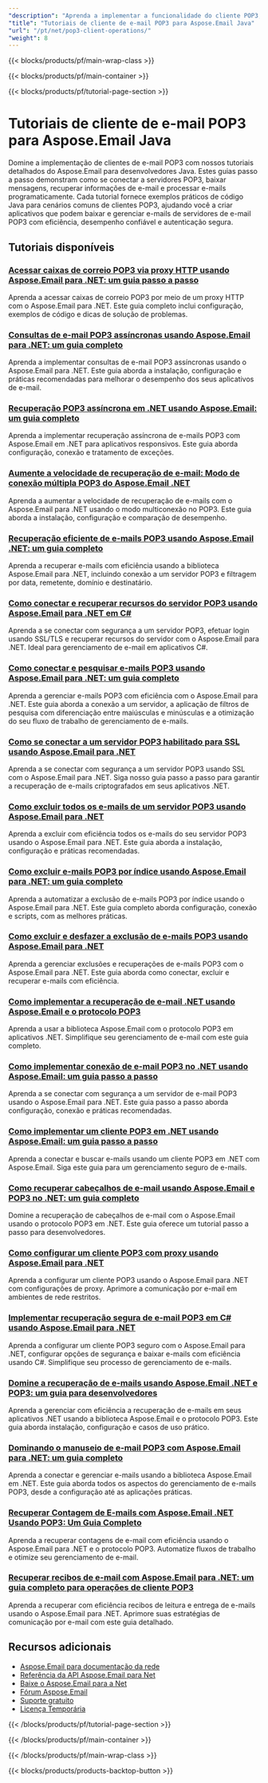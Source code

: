 ```yaml
---
"description": "Aprenda a implementar a funcionalidade do cliente POP3, baixar mensagens e processar e-mails de servidores POP3 com o Aspose.Email para Java."
"title": "Tutoriais de cliente de e-mail POP3 para Aspose.Email Java"
"url": "/pt/net/pop3-client-operations/"
"weight": 8
---
```


{{< blocks/products/pf/main-wrap-class >}}

{{< blocks/products/pf/main-container >}}

{{< blocks/products/pf/tutorial-page-section >}}
# Tutoriais de cliente de e-mail POP3 para Aspose.Email Java

Domine a implementação de clientes de e-mail POP3 com nossos tutoriais detalhados do Aspose.Email para desenvolvedores Java. Estes guias passo a passo demonstram como se conectar a servidores POP3, baixar mensagens, recuperar informações de e-mail e processar e-mails programaticamente. Cada tutorial fornece exemplos práticos de código Java para cenários comuns de clientes POP3, ajudando você a criar aplicativos que podem baixar e gerenciar e-mails de servidores de e-mail POP3 com eficiência, desempenho confiável e autenticação segura.

## Tutoriais disponíveis

### [Acessar caixas de correio POP3 via proxy HTTP usando Aspose.Email para .NET: um guia passo a passo](./aspose-email-dotnet-pop3-http-proxy-integration/)
Aprenda a acessar caixas de correio POP3 por meio de um proxy HTTP com o Aspose.Email para .NET. Este guia completo inclui configuração, exemplos de código e dicas de solução de problemas.

### [Consultas de e-mail POP3 assíncronas usando Aspose.Email para .NET: um guia completo](./asynchronous-pop3-email-queries-aspose-email-net/)
Aprenda a implementar consultas de e-mail POP3 assíncronas usando o Aspose.Email para .NET. Este guia aborda a instalação, configuração e práticas recomendadas para melhorar o desempenho dos seus aplicativos de e-mail.

### [Recuperação POP3 assíncrona em .NET usando Aspose.Email: um guia completo](./asynchronous-pop3-retrieval-aspose-email-net/)
Aprenda a implementar recuperação assíncrona de e-mails POP3 com Aspose.Email em .NET para aplicativos responsivos. Este guia aborda configuração, conexão e tratamento de exceções.

### [Aumente a velocidade de recuperação de e-mail: Modo de conexão múltipla POP3 do Aspose.Email .NET](./aspose-email-net-pop3-performance-enhancement/)
Aprenda a aumentar a velocidade de recuperação de e-mails com o Aspose.Email para .NET usando o modo multiconexão no POP3. Este guia aborda a instalação, configuração e comparação de desempenho.

### [Recuperação eficiente de e-mails POP3 usando Aspose.Email .NET: um guia completo](./aspose-email-net-pop3-retrieval-guide/)
Aprenda a recuperar e-mails com eficiência usando a biblioteca Aspose.Email para .NET, incluindo conexão a um servidor POP3 e filtragem por data, remetente, domínio e destinatário.

### [Como conectar e recuperar recursos do servidor POP3 usando Aspose.Email para .NET em C#](./connect-retrieve-pop3-server-capabilities-aspose-email-dotnet/)
Aprenda a se conectar com segurança a um servidor POP3, efetuar login usando SSL/TLS e recuperar recursos do servidor com o Aspose.Email para .NET. Ideal para gerenciamento de e-mail em aplicativos C#.

### [Como conectar e pesquisar e-mails POP3 usando Aspose.Email para .NET: um guia completo](./aspose-email-net-pop3-connection-search/)
Aprenda a gerenciar e-mails POP3 com eficiência com o Aspose.Email para .NET. Este guia aborda a conexão a um servidor, a aplicação de filtros de pesquisa com diferenciação entre maiúsculas e minúsculas e a otimização do seu fluxo de trabalho de gerenciamento de e-mails.

### [Como se conectar a um servidor POP3 habilitado para SSL usando Aspose.Email para .NET](./connect-to-ssl-pop3-server-aspose-email-net/)
Aprenda a se conectar com segurança a um servidor POP3 usando SSL com o Aspose.Email para .NET. Siga nosso guia passo a passo para garantir a recuperação de e-mails criptografados em seus aplicativos .NET.

### [Como excluir todos os e-mails de um servidor POP3 usando Aspose.Email para .NET](./delete-all-pop3-emails-aspose-net/)
Aprenda a excluir com eficiência todos os e-mails do seu servidor POP3 usando o Aspose.Email para .NET. Este guia aborda a instalação, configuração e práticas recomendadas.

### [Como excluir e-mails POP3 por índice usando Aspose.Email para .NET: um guia completo](./delete-pop3-emails-using-aspose-email-net/)
Aprenda a automatizar a exclusão de e-mails POP3 por índice usando o Aspose.Email para .NET. Este guia completo aborda configuração, conexão e scripts, com as melhores práticas.

### [Como excluir e desfazer a exclusão de e-mails POP3 usando Aspose.Email para .NET](./pop3-email-deletion-undeletion-aspose-dotnet/)
Aprenda a gerenciar exclusões e recuperações de e-mails POP3 com o Aspose.Email para .NET. Este guia aborda como conectar, excluir e recuperar e-mails com eficiência.

### [Como implementar a recuperação de e-mail .NET usando Aspose.Email e o protocolo POP3](./implement-dotnet-email-retrieval-aspose-email-pop3/)
Aprenda a usar a biblioteca Aspose.Email com o protocolo POP3 em aplicativos .NET. Simplifique seu gerenciamento de e-mail com este guia completo.

### [Como implementar conexão de e-mail POP3 no .NET usando Aspose.Email: um guia passo a passo](./implement-pop3-email-connection-net-aspose-email/)
Aprenda a se conectar com segurança a um servidor de e-mail POP3 usando o Aspose.Email para .NET. Este guia passo a passo aborda configuração, conexão e práticas recomendadas.

### [Como implementar um cliente POP3 em .NET usando Aspose.Email: um guia passo a passo](./implement-pop3-client-aspose-email-dotnet/)
Aprenda a conectar e buscar e-mails usando um cliente POP3 em .NET com Aspose.Email. Siga este guia para um gerenciamento seguro de e-mails.

### [Como recuperar cabeçalhos de e-mail usando Aspose.Email e POP3 no .NET: um guia completo](./aspose-email-net-retrieve-email-headers-pop3/)
Domine a recuperação de cabeçalhos de e-mail com o Aspose.Email usando o protocolo POP3 em .NET. Este guia oferece um tutorial passo a passo para desenvolvedores.

### [Como configurar um cliente POP3 com proxy usando Aspose.Email para .NET](./setup-pop3-client-proxy-aspose-email-net/)
Aprenda a configurar um cliente POP3 usando o Aspose.Email para .NET com configurações de proxy. Aprimore a comunicação por e-mail em ambientes de rede restritos.

### [Implementar recuperação segura de e-mail POP3 em C# usando Aspose.Email para .NET](./secure-pop3-email-retrieval-aspose-csharp/)
Aprenda a configurar um cliente POP3 seguro com o Aspose.Email para .NET, configurar opções de segurança e baixar e-mails com eficiência usando C#. Simplifique seu processo de gerenciamento de e-mails.

### [Domine a recuperação de e-mails usando Aspose.Email .NET e POP3: um guia para desenvolvedores](./mastering-email-retrieval-aspose-dotnet-pop3-client/)
Aprenda a gerenciar com eficiência a recuperação de e-mails em seus aplicativos .NET usando a biblioteca Aspose.Email e o protocolo POP3. Este guia aborda instalação, configuração e casos de uso prático.

### [Dominando o manuseio de e-mail POP3 com Aspose.Email para .NET: um guia completo](./pop3-email-handling-aspose-email-dotnet/)
Aprenda a conectar e gerenciar e-mails usando a biblioteca Aspose.Email em .NET. Este guia aborda todos os aspectos do gerenciamento de e-mails POP3, desde a configuração até as aplicações práticas.

### [Recuperar Contagem de E-mails com Aspose.Email .NET Usando POP3: Um Guia Completo](./aspose-email-net-pop3-email-count-retrieval/)
Aprenda a recuperar contagens de e-mail com eficiência usando o Aspose.Email para .NET e o protocolo POP3. Automatize fluxos de trabalho e otimize seu gerenciamento de e-mail.

### [Recuperar recibos de e-mail com Aspose.Email para .NET: um guia completo para operações de cliente POP3](./retrieve-email-receipts-aspose-net/)
Aprenda a recuperar com eficiência recibos de leitura e entrega de e-mails usando o Aspose.Email para .NET. Aprimore suas estratégias de comunicação por e-mail com este guia detalhado.

## Recursos adicionais

- [Aspose.Email para documentação da rede](https://docs.aspose.com/email/net/)
- [Referência da API Aspose.Email para Net](https://reference.aspose.com/email/net/)
- [Baixe o Aspose.Email para a Net](https://releases.aspose.com/email/net/)
- [Fórum Aspose.Email](https://forum.aspose.com/c/email)
- [Suporte gratuito](https://forum.aspose.com/)
- [Licença Temporária](https://purchase.aspose.com/temporary-license/)

{{< /blocks/products/pf/tutorial-page-section >}}

{{< /blocks/products/pf/main-container >}}

{{< /blocks/products/pf/main-wrap-class >}}

{{< blocks/products/products-backtop-button >}}